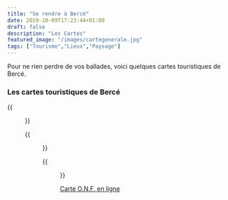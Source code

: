 ```yaml
---
title: "Se rendre à Bercé"
date: 2019-10-09T17:23:44+01:00
draft: false
description: "Les Cartes"
featured_image: "/images/cartegenerale.jpg"
tags: ["Tourisme","Lieux","Paysage"]
---
```


Pour ne rien perdre de vos ballades, voici quelques cartes 
touristiques de Bercé.

###  Les cartes touristiques de Bercé

  {{<figure src="/images/articles/cartedeberce.jpg" title="Pour rejoindre la forêt">}}
  
  
   {{<figure src="/images/articles/planonf.jpg" title="Pour repérer les parcelles">}}
   

  {{<figure src="/images/articles/cartesentiers2019.jpg" title="La randonnée à fond">}}
  
  
   [Carte O.N.F. en ligne](/articles/pdf/carte-touristique-berce-2020.pdf)
